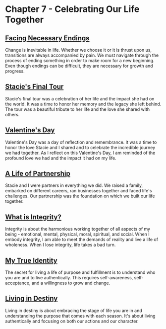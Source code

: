 # Chapter 7 - Celebrating Our Life Together

## [Facing Necessary Endings](/after/43.md)      

Change is inevitable in life. Whether we choose it or it is thrust upon us, transitions are always accompanied by pain.
We must navigate through the process of ending something in order to make room for a new beginning. Even though endings
can be difficult, they are necessary for growth and progress.

## [Stacie's Final Tour](/after/44.md)

Stacie's final tour was a celebration of her life and the impact she had on the world. It was a time to honor her memory
and the legacy she left behind. The tour was a beautiful tribute to her life and the love she shared with others.


## [Valentine's Day](/after/45.md)

Valentine's Day was a day of reflection and remembrance. It was a time to honor the love Stacie and I shared and to
celebrate the incredible journey we had together. As I reflect on this Valentine's Day, I am reminded of the profound
love we had and the impact it had on my life. 


## [A Life of Partnership](/after/46.md)

Stacie and I were partners in everything we did. We raised a family, embarked on different careers, ran businesses
together and faced life's challenges. Our partnership was the foundation on which we built our life together.


## [What is Integrity?](/after/47.md)

Integrity is about the harmonious working together of all aspects of my being - emotional, mental, physical, moral,
spiritual, and social. When I embody integrity, I am able to meet the demands of reality and live a life of wholeness.
When I lose integrity, life takes a bad turn.


## [My True Identity](/after/48.md)

The secret for living a life of purpose and fulfillment is to understand who you are and to live authentically. This
requires self-awareness, self-acceptance, and a willingness to grow and change. 


## [Living in Destiny](/after/49.md)

Living in destiny is about embracing the stage of life you are in and understanding the purpose that comes with each
season. It's about living authentically and focusing on both our actions and our character. 

